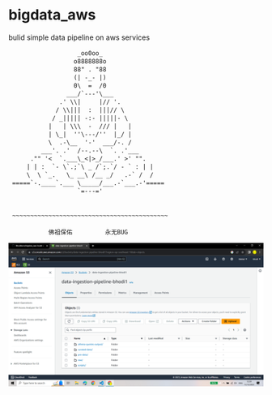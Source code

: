 # bigdata_aws
bulid simple data pipeline on aws services


                       _oo0oo_  
                      o8888888o 
                      88" . "88 
                      (| -_- |) 
                      0\  =  /0 
                    ___/`---'\___ 
                  .' \\|     |// '. 
                 / \\|||  :  |||// \ 
                / _||||| -:- |||||- \ 
               |   | \\\  -  /// |   | 
               | \_|  ''\---/''  |_/ | 
               \  .-\__  '-'  ___/-. / 
             ___'. .'  /--.--\  `. .'___ 
          ."" '<  `.___\_<|>_/___.' >' "". 
         | | :  `- \`.;`\ _ /`;.`/ - ` : | | 
         \  \ `_.   \_ __\ /__ _/   .-` /  / 
     =====`-.____`.___ \_____/___.-`___.-'===== 
                       `=---='


     ~~~~~~~~~~~~~~~~~~~~~~~~~~~~~~~~~~~~~~~~~~~ 

               佛祖保佑         永无BUG 
![Alt text](image.png)